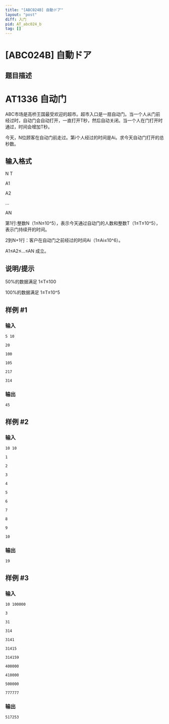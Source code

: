 ```yaml
---
title: "[ABC024B] 自動ドア"
layout: "post"
diff: 入门
pid: AT_abc024_b
tag: []
---
```


# [ABC024B] 自動ドア

## 题目描述

# AT1336 自动门
ABC市场是高桥王国最受欢迎的超市。超市入口是一扇自动门。当一个人从门前经过时，自动门会自动打开，一直打开T秒，然后自动关闭。当一个人在门打开时通过，时间会增加T秒。

今天，N位顾客在自动门前走过。第i个人经过的时间是Ai。求今天自动门打开的总秒数。

## 输入格式

N T

A1

A2

…

AN

第1行:整数N（1≤N≤10^5），表示今天通过自动门的人数和整数T（1≤T≤10^5），表示门持续开的时间。

2到N+1行：客户在自动门之前经过的时间Ai（1≤Ai≤10^6）。

A1≤A2≤…≤AN 成立。

## 说明/提示

50%的数据满足 1≤T≤100

100%的数据满足 1≤T≤10^5

## 样例 #1

### 输入

```
5 10
20
100
105
217
314
```

### 输出

```
45
```

## 样例 #2

### 输入

```
10 10
1
2
3
4
5
6
7
8
9
10
```

### 输出

```
19
```

## 样例 #3

### 输入

```
10 100000
3
31
314
3141
31415
314159
400000
410000
500000
777777
```

### 输出

```
517253
```

